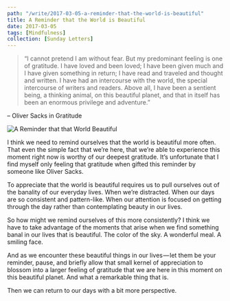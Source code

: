 ```yaml
---
path: "/write/2017-03-05-a-reminder-that-the-world-is-beautiful"
title: A Reminder that the World is Beautiful
date: 2017-03-05
tags: [Mindfulness]
collection: [Sunday Letters]
---
```


> “I cannot pretend I am without fear. But my predominant feeling is one of gratitude. I have loved and been loved; I have been given much and I have given something in return; I have read and traveled and thought and written. I have had an intercourse with the world, the special intercourse of writers and readers. Above all, I have been a sentient being, a thinking animal, on this beautiful planet, and that in itself has been an enormous privilege and adventure.”

– Oliver Sacks in Gratitude

![A Reminder that that World Beautiful](./img/march-5-fb.jpg)

I think we need to remind ourselves that the world is beautiful more often. That even the simple fact that we’re here, that we’re able to experience this moment right now is worthy of our deepest gratitude. It’s unfortunate that I find myself only feeling that gratitude when gifted this reminder by someone like Oliver Sacks.

To appreciate that the world is beautiful requires us to pull ourselves out of the banality of our everyday lives. When we’re distracted. When our days are so consistent and pattern-like. When our attention is focused on getting through the day rather than contemplating beauty in our lives.

So how might we remind ourselves of this more consistently? I think we have to take advantage of the moments that arise when we find something banal in our lives that is beautiful. The color of the sky. A wonderful meal. A smiling face.

And as we encounter these beautiful things in our lives — let them be your reminder, pause, and briefly allow that small kernel of appreciation to blossom into a larger feeling of gratitude that we are here in this moment on this beautiful planet. And what a remarkable thing that is.

Then we can return to our days with a bit more perspective.
